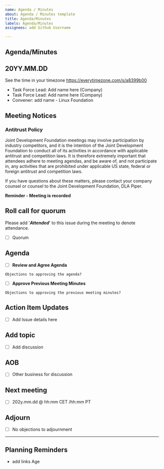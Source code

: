 ```yaml
---
name: Agenda / Minutes
about: Agenda / Minutes template
title: Agenda/Minutes
labels: Agenda/Minutes
assignees: add Github Username

---
```


## Agenda/Minutes

## 20YY.MM.DD

See the time in your timezone https://everytimezone.com/s/a8399b00

- Task Force Lead: Add name here (Company)
- Task Force Lead: Add name here (Company)
- Convener: add name - Linux Foundation

## Meeting Notices

### Antitrust Policy
Joint Development Foundation meetings may involve participation by industry competitors, and it is the intention of the Joint Development Foundation to conduct all of its activities in accordance with applicable antitrust and competition laws. It is therefore extremely important that attendees adhere to meeting agendas, and be aware of, and not participate in, any activities that are prohibited under applicable US state, federal or foreign antitrust and competition laws.

If you have questions about these matters, please contact your company counsel or counsel to the Joint Development Foundation, DLA Piper.

**Reminder - Meeting is recorded**

## Roll call for quorum

Please add '**_Attended_**' to this issue during the meeting to denote attendance.

- [ ] Quorum

## Agenda
 - [ ] **Review and Agree Agenda**
```
Objections to approving the agenda?
```
 - [ ] **Approve Previous Meeting Minutes**
```
Objections to approving the previous meeting minutes?
```
## Action Item Updates
- [ ] Add Issue details here

## Add topic
- [ ] Add discussion 

## AOB
- [ ] Other business for discussion

## Next meeting
- [ ] 202y.mm.dd @ hh:mm CET /hh:mm PT

## Adjourn
- [ ] No objections to adjournment
----------
## Planning Reminders
- add links
Age
